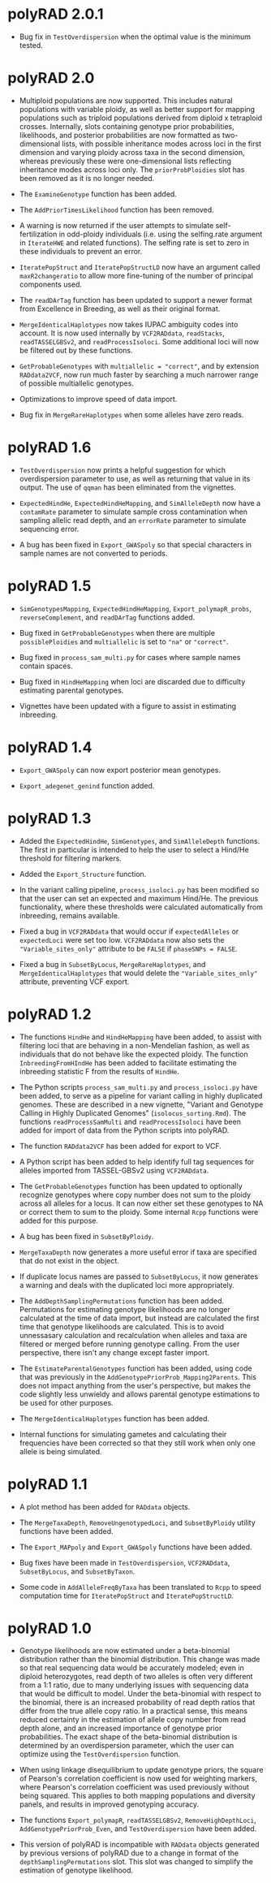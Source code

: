# polyRAD 2.0.1

* Bug fix in `TestOverdispersion` when the optimal value is the minimum tested.

# polyRAD 2.0

* Multiploid populations are now supported. This includes natural populations with
variable ploidy, as well as better support for mapping populations such as
triploid populations derived from diploid x tetraploid crosses. Internally,
slots containing genotype prior probabilities, likelihoods, and posterior
probabilities are now formatted as two-dimensional lists, with possible
inheritance modes across loci in the first dimension and varying ploidy across
taxa in the second dimension, whereas previously these were one-dimensional
lists reflecting inheritance modes across loci only. The `priorProbPloidies` slot
has been removed as it is no longer needed.

* The `ExamineGenotype` function has been added.

* The `AddPriorTimesLikelihood` function has been removed.

* A warning is now returned if the user attempts to simulate self-fertilization
in odd-ploidy individuals (i.e. using the selfing.rate argument in
`IterateHWE` and related functions). The selfing rate is set to zero in these
individuals to prevent an error.

* `IteratePopStruct` and `IteratePopStructLD` now have an argument called
`maxR2changeratio` to allow more fine-tuning of the number of principal components
used.

* The `readDArTag` function has been updated to support a newer format from
Excellence in Breeding, as well as their original format.

* `MergeIdenticalHaplotypes` now takes IUPAC ambiguity codes into account. It is
now used internally by `VCF2RADdata`, `readStacks`, `readTASSELGBSv2`, and
`readProcessIsoloci`. Some additional loci will now be filtered out by these
functions.

* `GetProbableGenotypes` with `multiallelic = "correct"`, and by extension
`RADdata2VCF`, now run much faster by searching a much narrower range of
possible multiallelic genotypes.

* Optimizations to improve speed of data import.

* Bug fix in `MergeRareHaplotypes` when some alleles have zero reads.

# polyRAD 1.6

* `TestOverdispersion` now prints a helpful suggestion for which overdispersion
parameter to use, as well as returning that value in its output.
The use of `qqman` has been eliminated from the vignettes.

* `ExpectedHindHe`, `ExpectedHindHeMapping`, and `SimAlleleDepth` now have a
`contamRate` parameter to simulate sample cross contamination when sampling
allelic read depth, and an `errorRate` parameter to simulate sequencing error.

* A bug has been fixed in `Export_GWASpoly` so that special characters in sample
names are not converted to periods.

# polyRAD 1.5

* `SimGenotypesMapping`, `ExpectedHindHeMapping`, `Export_polymapR_probs`,
`reverseComplement`, and `readDArTag` functions added.

* Bug fixed in `GetProbableGenotypes` when there are multiple `possiblePloidies`
and `multiallelic` is set to `"na"` or `"correct"`.

* Bug fixed in `process_sam_multi.py` for cases where sample names contain spaces.

* Bug fixed in `HindHeMapping` when loci are discarded due to difficulty estimating
parental genotypes.

* Vignettes have been updated with a figure to assist in estimating inbreeding.

# polyRAD 1.4

* `Export_GWASpoly` can now export posterior mean genotypes.

* `Export_adegenet_genind` function added.

# polyRAD 1.3

* Added the `ExpectedHindHe`, `SimGenotypes`, and `SimAlleleDepth` functions.
The first in particular is intended to help the user to select a Hind/He
threshold for filtering markers.

* Added the `Export_Structure` function.

* In the variant calling pipeline, `process_isoloci.py` has been modified so
that the user can set an expected and maximum Hind/He. The previous
functionality, where these thresholds were calculated automatically from
inbreeding, remains available.

* Fixed a bug in `VCF2RADdata` that would occur if `expectedAlleles` or
`expectedLoci` were set too low.  `VCF2RADdata` now also sets the
`"Variable_sites_only"` attribute to be `FALSE` if `phaseSNPs = FALSE`.

* Fixed a bug in `SubsetByLocus`, `MergeRareHaplotypes`, and
`MergeIdenticalHaplotypes` that would delete the `"Variable_sites_only"`
attribute, preventing VCF export.

# polyRAD 1.2

* The functions `HindHe` and `HindHeMapping` have been added, to assist with filtering
loci that are behaving in a non-Mendelian fashion, as well as individuals that
do not behave like the expected ploidy.  The function `InbreedingFromHIndHe` has
been added to facilitate estimating the inbreeding statistic F from the results
of `HindHe`.

* The Python scripts `process_sam_multi.py` and `process_isoloci.py` have been added,
to serve as a pipeline for variant calling in highly duplicated genomes.  These
are described in a new vignette, "Variant and Genotype Calling in Highly
Duplicated Genomes" (`isolocus_sorting.Rmd`).  The functions `readProcessSamMulti`
and `readProcessIsoloci` have been added for import of data from the Python
scripts into polyRAD.

* The function `RADdata2VCF` has been added for export to VCF.

* A Python script has been added to help identify full tag sequences for alleles
imported from TASSEL-GBSv2 using `VCF2RADdata`.

* The `GetProbableGenotypes` function has been updated to optionally recognize
genotypes where copy number does not sum to the ploidy across all alleles for a
locus.  It can now either set these genotypes to NA or correct them to sum to
the ploidy.  Some internal `Rcpp` functions were added for this purpose.

* A bug has been fixed in `SubsetByPloidy`.

* `MergeTaxaDepth` now generates a more useful error if taxa are specified that
do not exist in the object.

* If duplicate locus names are passed to `SubsetByLocus`, it now generates a
warning and deals with the duplicated loci more appropriately.

* The `AddDepthSamplingPermutations` function has been added.  Permutations for
estimating genotype likelihoods are no longer calculated at the time of data
import, but instead are calculated the first time that genotype likelihoods
are calculated.  This is to avoid unnessasary calculation and recalculation
when alleles and taxa are filtered or merged before running genotype calling.
From the user perspective, there isn't any change except faster import.

* The `EstimateParentalGenotypes` function has been added, using code that was
previously in the `AddGenotypePriorProb_Mapping2Parents`.  This does not
impact anything from the user's perspective, but makes the code slightly
less unwieldy and allows parental genotype estimations to be used for other
purposes.

* The `MergeIdenticalHaplotypes` function has been added.

* Internal functions for simulating gametes and calculating their frequencies have
been corrected so that they still work when only one allele is being simulated.

# polyRAD 1.1

* A plot method has been added for `RADdata` objects.

* The `MergeTaxaDepth`, `RemoveUngenotypedLoci`, and `SubsetByPloidy` utility
functions have been added.

* The `Export_MAPpoly` and `Export_GWASpoly` functions have been added.

* Bug fixes have been made in `TestOverdispersion`, `VCF2RADdata`,
`SubsetByLocus`, and `SubsetByTaxon`.

* Some code in `AddAlleleFreqByTaxa` has been translated to `Rcpp` to speed
computation time for `IteratePopStruct` and `IteratePopStructLD`.

# polyRAD 1.0

* Genotype likelihoods are now estimated under a beta-binomial distribution 
rather than the binomial distribution.  This change was made so that real
sequencing data would be accurately modeled; even in diploid heterozygotes,
read depth of two alleles is often very different from a 1:1 ratio, due to
many underlying issues with sequencing data that would be difficult to model.
Under the beta-binomial with respect to the binomial, there is an increased 
probability of read depth ratios that differ from the true allele copy 
ratio.  In a practical sense, this means reduced certainty in the estimation of
allele copy number from read depth alone, and an increased importance of 
genotype prior probabilities.  The exact shape of the beta-binomial 
distribution is determined by an overdispersion parameter, which the user can
optimize using the `TestOverdispersion` function.

* When using linkage disequilibrium to update genotype priors, the square of
Pearson's correlation coefficient is now used for weighting markers, where
Pearson's correlation coefficient was used previously without being squared.
This applies to both mapping populations and diversity panels, and results
in improved genotyping accuracy.

* The functions `Export_polymapR`, `readTASSELGBSv2`, `RemoveHighDepthLoci`,
`AddGenotypePriorProb_Even`, and `TestOverdispersion` have been added.

* This version of polyRAD is incompatible with `RADdata` objects generated by
previous versions of polyRAD due to a change in format of the 
`depthSamplingPermutations` slot.  This slot was changed to simplify the
estimation of genotype likelihood.
